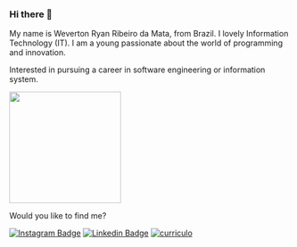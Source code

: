 ### Hi there 👋

My name is Weverton Ryan Ribeiro da Mata, from Brazil. I lovely Information Technology (IT). I am a young passionate about the world of programming and innovation.

Interested in pursuing a career in software engineering or information system. 

<div>
  <img height="200em" src="https://github-readme-stats.vercel.app/api/top-langs/?username=fabio-aug&layout=compact&langs_count=7&theme=dracula"/>
</div>


Would you like to find me?

[![Instagram Badge](https://img.shields.io/badge/-Instagram-1ca0f1?style=flat-square&labelColor=3f729b&logo=instagram&logoColor=white&link=https://www.instagram.com/weverton.mata/)](https://www.instagram.com/weverton.mata/)
[![Linkedin Badge](https://img.shields.io/badge/-LinkedIn-blue?style=flat-square&logo=Linkedin&logoColor=white&link=https://www.linkedin.com/in/weverton-mata-3345081b1/)](https://www.linkedin.com/in/weverton-mata-3345081b1/)
[![curriculo](https://img.shields.io/badge/say-thanks-ff69b4.svg)](https://wevertonmata.github.io/weverton-mata/)
